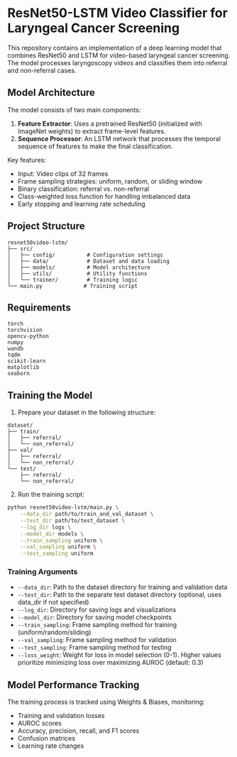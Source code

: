 # ResNet50-LSTM Video Classifier for Laryngeal Cancer Screening

This repository contains an implementation of a deep learning model that combines ResNet50 and LSTM for video-based laryngeal cancer screening. The model processes laryngoscopy videos and classifies them into referral and non-referral cases.

## Model Architecture

The model consists of two main components:

1. **Feature Extractor**: Uses a pretrained ResNet50 (initialized with ImageNet weights) to extract frame-level features.
2. **Sequence Processor**: An LSTM network that processes the temporal sequence of features to make the final classification.

Key features:
- Input: Video clips of 32 frames
- Frame sampling strategies: uniform, random, or sliding window
- Binary classification: referral vs. non-referral
- Class-weighted loss function for handling imbalanced data
- Early stopping and learning rate scheduling

## Project Structure

```
resnet50video-lstm/
├── src/
│   ├── config/          # Configuration settings
│   ├── data/            # Dataset and data loading
│   ├── models/          # Model architecture
│   ├── utils/           # Utility functions
│   └── trainer/         # Training logic
└── main.py             # Training script
```

## Requirements

```
torch
torchvision
opencv-python
numpy
wandb
tqdm
scikit-learn
matplotlib
seaborn
```

## Training the Model

1. Prepare your dataset in the following structure:
```
dataset/
├── train/
│   ├── referral/
│   └── non_referral/
├── val/
│   ├── referral/
│   └── non_referral/
└── test/
    ├── referral/
    └── non_referral/
```

2. Run the training script:
```bash
python resnet50video-lstm/main.py \
    --data_dir path/to/train_and_val_dataset \
    --test_dir path/to/test_dataset \
    --log_dir logs \
    --model_dir models \
    --train_sampling uniform \
    --val_sampling uniform \
    --test_sampling uniform
```

### Training Arguments

- `--data_dir`: Path to the dataset directory for training and validation data
- `--test_dir`: Path to the separate test dataset directory (optional, uses data_dir if not specified)
- `--log_dir`: Directory for saving logs and visualizations
- `--model_dir`: Directory for saving model checkpoints
- `--train_sampling`: Frame sampling method for training (uniform/random/sliding)
- `--val_sampling`: Frame sampling method for validation
- `--test_sampling`: Frame sampling method for testing
- `--loss_weight`: Weight for loss in model selection (0-1). Higher values prioritize minimizing loss over maximizing AUROC (default: 0.3)

## Model Performance Tracking

The training process is tracked using Weights & Biases, monitoring:
- Training and validation losses
- AUROC scores
- Accuracy, precision, recall, and F1 scores
- Confusion matrices
- Learning rate changes